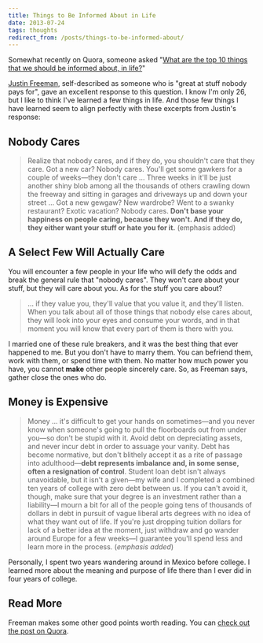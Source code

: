 ```yaml
---
title: Things to Be Informed About in Life
date: 2013-07-24
tags: thoughts
redirect_from: /posts/things-to-be-informed-about/
---
```


Somewhat recently on Quora, someone asked "[What are the top 10 things that we should be informed about, in life?](http://www.quora.com/Life/What-are-the-top-10-things-that-we-should-be-informed-about-in-life)"

[Justin Freeman](http://www.quora.com/Justin-Freeman), self-described as someone who is "great at stuff nobody pays for", gave an excellent response to this question. I know I'm only 26, but I like to think I've learned a few things in life. And those few things I have learned seem to align perfectly with these excerpts from Justin's response:

## Nobody Cares

> Realize that nobody cares, and if they do, you shouldn't care that they care. Got a new car? Nobody cares. You'll get some gawkers for a couple of weeks—they don't care … Three weeks in it'll be just another shiny blob among all the thousands of others crawling down the freeway and sitting in garages and driveways up and down your street … Got a new gewgaw? New wardrobe? Went to a swanky restaurant? Exotic vacation? Nobody cares. **Don't base your happiness on people caring, because they won't. And if they do, they either want your stuff or hate you for it.** (emphasis added)


## A Select Few Will Actually Care

You will encounter a few people in your life who will defy the odds and break the general rule that "nobody cares". They won't care about your stuff, but they will care about you. As for the stuff you care about?

> … if they value you, they'll value that you value it, and they'll listen. When you talk about all of those things that nobody else cares about, they will look into your eyes and consume your words, and in that moment you will know that every part of them is there with you.

I married one of these rule breakers, and it was the best thing that ever happened to me. But you don't have to marry them. You can befriend them, work with them, or spend time with them. No matter how much power you have, you cannot **make** other people sincerely care. So, as Freeman says, gather close the ones who do.


## Money is Expensive

> Money … it's difficult to get your hands on sometimes—and you never know when someone's going to pull the floorboards out from under you—so don't be stupid with it. Avoid debt on depreciating assets, and never incur debt in order to assuage your vanity. Debt has become normative, but don't blithely accept it as a rite of passage into adulthood—**debt represents imbalance and, in some sense, often a resignation of control**. Student loan debt isn't always unavoidable, but it isn't a given—my wife and I completed a combined ten years of college with zero debt between us. If you can't avoid it, though, make sure that your degree is an investment rather than a liability—I mourn a bit for all of the people going tens of thousands of dollars in debt in pursuit of vague liberal arts degrees with no idea of what they want out of life. If you're just dropping tuition dollars for lack of a better idea at the moment, just withdraw and go wander around Europe for a few weeks—I guarantee you'll spend less and learn more in the process. (*emphasis added*)

Personally, I spent two years wandering around in Mexico before college. I learned more about the meaning and purpose of life there than I ever did in four years of college.

## Read More

Freeman makes some other good points worth reading. You can [check out the post on Quora](http://www.quora.com/Life/What-are-the-top-10-things-that-we-should-be-informed-about-in-life).